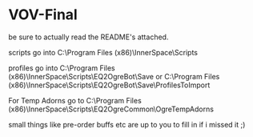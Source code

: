 # VOV-Final
be sure to actually read the README's attached.

scripts go into C:\Program Files (x86)\InnerSpace\Scripts

profiles go into C:\Program Files (x86)\InnerSpace\Scripts\EQ2OgreBot\Save or C:\Program Files (x86)\InnerSpace\Scripts\EQ2OgreBot\Save\ProfilesToImport

For Temp Adorns go to C:\Program Files (x86)\InnerSpace\Scripts\EQ2OgreCommon\OgreTempAdorns


small things like pre-order buffs etc are up to you to fill in if i missed it ;)

